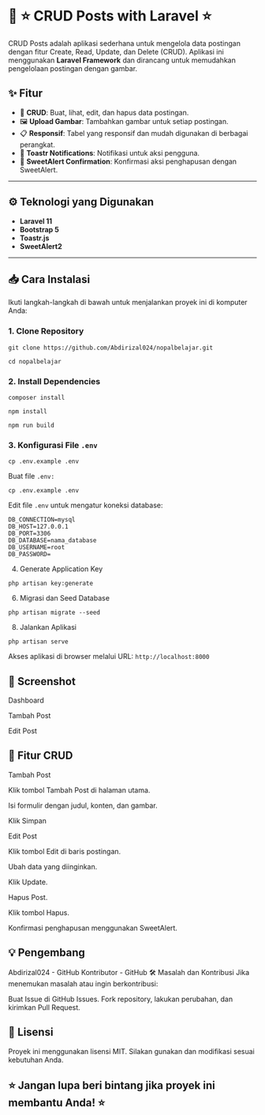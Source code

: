 # 🚀 ⭐ CRUD Posts with Laravel ⭐

CRUD Posts adalah aplikasi sederhana untuk mengelola data postingan dengan fitur Create, Read, Update, dan Delete (CRUD). Aplikasi ini menggunakan **Laravel Framework** dan dirancang untuk memudahkan pengelolaan postingan dengan gambar.

## ✨ Fitur
- 🔄 **CRUD**: Buat, lihat, edit, dan hapus data postingan.
- 🖼️ **Upload Gambar**: Tambahkan gambar untuk setiap postingan.
- 📋 **Responsif**: Tabel yang responsif dan mudah digunakan di berbagai perangkat.
- 🎉 **Toastr Notifications**: Notifikasi untuk aksi pengguna.
- 🍭 **SweetAlert Confirmation**: Konfirmasi aksi penghapusan dengan SweetAlert.

---

## ⚙️ Teknologi yang Digunakan
- **Laravel 11**
- **Bootstrap 5**
- **Toastr.js**
- **SweetAlert2**

---

## 📥 Cara Instalasi

Ikuti langkah-langkah di bawah untuk menjalankan proyek ini di komputer Anda:

### 1. Clone Repository
```
git clone https://github.com/Abdirizal024/nopalbelajar.git
```
```
cd nopalbelajar
```
### 2. Install Dependencies
```
composer install
```
```
npm install
```
```
npm run build
```
### 3. Konfigurasi File ```.env```
```
cp .env.example .env
```
Buat file ```.env:```
```
cp .env.example .env
```
Edit file ```.env``` untuk mengatur koneksi database:
```
DB_CONNECTION=mysql
DB_HOST=127.0.0.1
DB_PORT=3306
DB_DATABASE=nama_database
DB_USERNAME=root
DB_PASSWORD=
```
4. Generate Application Key
```
php artisan key:generate
```
6. Migrasi dan Seed Database
```
php artisan migrate --seed
```
8. Jalankan Aplikasi
```
php artisan serve
```
Akses aplikasi di browser melalui URL: ```http://localhost:8000```

📸 Screenshot
---
Dashboard

Tambah Post

Edit Post


🚦 Fitur CRUD
---
Tambah Post

Klik tombol Tambah Post di halaman utama.

Isi formulir dengan judul, konten, dan gambar.

Klik Simpan

Edit Post

Klik tombol Edit di baris postingan.

Ubah data yang diinginkan.

Klik Update.

Hapus Post.

Klik tombol Hapus.

Konfirmasi penghapusan menggunakan SweetAlert.

💡 Pengembang
---
Abdirizal024 - GitHub
Kontributor - GitHub
🛠️ Masalah dan Kontribusi
Jika menemukan masalah atau ingin berkontribusi:

Buat Issue di GitHub Issues.
Fork repository, lakukan perubahan, dan kirimkan Pull Request.

📝 Lisensi
---
Proyek ini menggunakan lisensi MIT. Silakan gunakan dan modifikasi sesuai kebutuhan Anda.

⭐ Jangan lupa beri bintang jika proyek ini membantu Anda! ⭐
---
